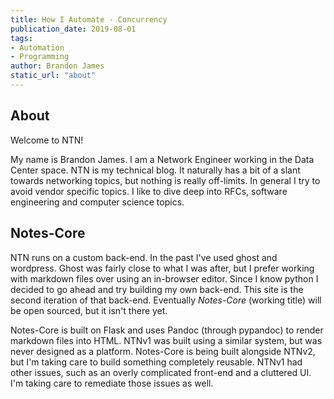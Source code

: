 ```yaml
---
title: How I Automate - Concurrency
publication_date: 2019-08-01
tags:
- Automation
- Programming
author: Brandon James
static_url: "about"
---
```

## About
Welcome to NTN!

My name is Brandon James. I am a Network Engineer working in the Data Center space. NTN is my technical blog. It naturally has a bit of a slant towards networking topics, but nothing is really off-limits. In general I try to avoid vendor specific topics. I like to dive deep into RFCs, software engineering and computer science topics. 

## Notes-Core
NTN runs on a custom back-end. In the past I've used ghost and wordpress. Ghost was fairly close to what I was after, but I prefer working with markdown files over using an in-browser editor. Since I know python I decided to go ahead and try building my own back-end. This site is the second iteration of that back-end. Eventually *Notes-Core* (working title) will be open sourced, but it isn't there yet. 

Notes-Core is built on Flask and uses Pandoc (through pypandoc) to render markdown files into HTML. NTNv1 was built using a similar system, but was never designed as a platform. Notes-Core is being built alongside NTNv2, but I'm taking care to build something completely reusable. NTNv1 had other issues, such as an overly complicated front-end and a cluttered UI. I'm taking care to remediate those issues as well. 